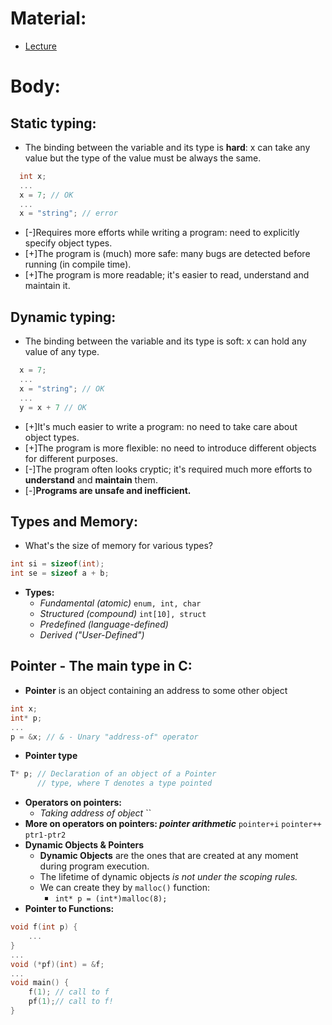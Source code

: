 # Material: 
- [Lecture](https://moodle.innopolis.university/pluginfile.php/210565/mod_resource/content/1/2024%20ItP%2002%20Introduction%20Pub.pdf)
# Body:
## Static typing:
- The binding between the variable and its type is **hard**: x can take any value but the type of the value must be always the same.
```C
  int x;
  ...
  x = 7; // OK
  ...
  x = "string"; // error
```
- [-]Requires more efforts while writing a program: need to explicitly specify object types.
- [+]The program is (much) more safe: many bugs are detected before running (in compile time).
- [+]The program is more readable; it's easier to read, understand and maintain it.
## Dynamic typing:
- The binding between the variable and its type is soft: x can hold any value of any type.
```JavaScript
  x = 7;
  ...
  x = "string"; // OK
  ...
  y = x + 7 // OK
```
- [+]It's much easier to write a program: no need to take care about object types.
- [+]The program is more flexible: no need to introduce different objects for different purposes.
- [-]The program often looks cryptic; it's required much more efforts to **understand** and **maintain** them.
- [-]**Programs are unsafe and inefficient.**
## Types and Memory:
- What's the size of memory for various types?
```C
int si = sizeof(int);
int se = sizeof a + b;
```
- **Types:**
	- *Fundamental (atomic)* `enum, int, char`
	- *Structured (compound)* `int[10], struct`
	- *Predefined (language-defined)*
	- *Derived ("User-Defined")*
## Pointer - The main type in C:
- **Pointer** is an object containing an address to some other object
```C
int x;
int* p;
...
p = &x; // & - Unary "address-of" operator
```
- **Pointer type** 
```C
T* p; // Declaration of an object of a Pointer
      // type, where T denotes a type pointed
```

- **Operators on pointers:**
	- *Taking address of object* ``
- **More on operators on pointers: *pointer arithmetic***
  `pointer+i`
  `pointer++`
  `ptr1-ptr2`
- **Dynamic Objects & Pointers**
	- **Dynamic Objects** are the ones that are created at any moment during program execution.
	- The lifetime of dynamic objects *is not under the scoping rules.*
	- We can create they by `malloc()` function:
		- `int* p = (int*)malloc(8);`
- **Pointer to Functions:**
```C
void f(int p) {
	...
}
...
void (*pf)(int) = &f;
...
void main() {
	f(1); // call to f
	pf(1);// call to f!	
}
```